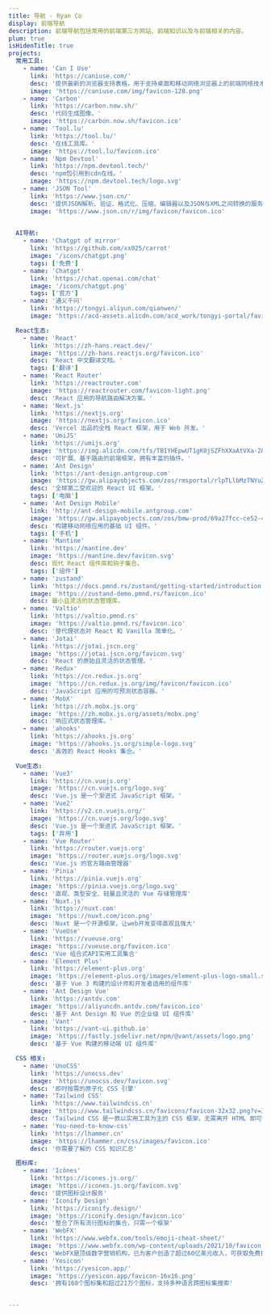 ```yaml
---
title: 导航 - Ryan Co
display: 前端导航
description: 前端导航包括常用的前端第三方网站、前端知识以及与前端相关的内容。
plum: true
isHidenTitle: true
projects:
  常用工具:
    - name: 'Can I Use'
      link: 'https://caniuse.com/'
      desc: '提供最新的浏览器支持表格，用于支持桌面和移动网络浏览器上的前端网络技术。'
      image: 'https://caniuse.com/img/favicon-128.png'
    - name: 'Carbon'
      link: 'https://carbon.now.sh/'
      desc: '代码生成图像。'
      image: 'https://carbon.now.sh/favicon.ico'
    - name: 'Tool.lu'
      link: 'https://tool.lu/'
      desc: '在线工具库。'
      image: 'https://tool.lu/favicon.ico'
    - name: 'Npm Devtool'
      link: 'https://npm.devtool.tech/'
      desc: 'npm包引用到cdn在线。'
      image: 'https://npm.devtool.tech/logo.svg'
    - name: 'JSON Tool'
      link: 'https://www.json.cn/'
      desc: '提供JSON解析、验证、格式化、压缩、编辑器以及JSON与XML之间转换的服务。'
      image: 'https://www.json.cn/r/img/favicon/favicon.ico' 

    
  AI导航:
    - name: 'Chatgpt of mirror'
      link: 'https://github.com/xx025/carrot'
      image: '/icons/chatgpt.png'
      tags: ['免费']
    - name: 'Chatgpt'
      link: 'https://chat.openai.com/chat'
      image: '/icons/chatgpt.png'
      tags: ['官方']
    - name: '通义千问'
      link: 'https://tongyi.aliyun.com/qianwen/'
      image: 'https://acd-assets.alicdn.com/acd_work/tongyi-portal/favicon.png'

  React生态:
    - name: 'React'
      link: 'https://zh-hans.react.dev/'
      image: 'https://zh-hans.reactjs.org/favicon.ico'
      desc: 'React 中文翻译文档。'
      tags: ['翻译']
    - name: 'React Router'
      link: 'https://reactrouter.com'
      image: 'https://reactrouter.com/favicon-light.png'
      desc: 'React 应用的导航路由解决方案。'
    - name: 'Next.js'
      link: 'https://nextjs.org'
      image: 'https://nextjs.org/favicon.ico'
      desc: 'Vercel 出品的全栈 React 框架，用于 Web 开发。'
    - name: 'UmiJS'
      link: 'https://umijs.org'
      image: 'https://img.alicdn.com/tfs/TB1YHEpwUT1gK0jSZFhXXaAtVXa-28-27.svg'
      desc: '可扩展、基于路由的前端框架，拥有丰富的插件。'
    - name: 'Ant Design'
      link: 'https://ant-design.antgroup.com'
      image: 'https://gw.alipayobjects.com/zos/rmsportal/rlpTLlbMzTNYuZGGCVYM.png'
      desc: '全球第二受欢迎的 React UI 框架。'
      tags: ['电脑']
    - name: 'Ant Design Mobile'
      link: 'http://ant-design-mobile.antgroup.com'
      image: 'https://gw.alipayobjects.com/zos/bmw-prod/69a27fcc-ce52-4f27-83f1-c44541e9b65d.svg'
      desc: '构建移动网络应用的基础 UI 组件。'
      tags: ['手机']
    - name: 'Mantine'
      link: 'https://mantine.dev'
      image: 'https://mantine.dev/favicon.svg'
      desc: 现代 React 组件库和钩子集合。
      tags: ['组件']
    - name: 'zustand'
      link: 'https://docs.pmnd.rs/zustand/getting-started/introduction'
      image: 'https://zustand-demo.pmnd.rs/favicon.ico'
      desc: 最小且灵活的状态管理库。
    - name: 'Valtio'
      link: 'https://valtio.pmnd.rs'
      image: 'https://valtio.pmnd.rs/favicon.ico'
      desc: '使代理状态对 React 和 Vanilla 简单化。'
    - name: 'Jotai'
      link: 'https://jotai.jscn.org'
      image: 'https://jotai.jscn.org/favicon.svg'
      desc: 'React 的原始且灵活的状态管理。'
    - name: 'Redux'
      link: 'https://cn.redux.js.org'
      image: 'https://cn.redux.js.org/img/favicon/favicon.ico'
      desc: 'JavaScript 应用的可预测状态容器。'
    - name: 'MobX'
      link: 'https://zh.mobx.js.org'
      image: 'https://zh.mobx.js.org/assets/mobx.png'
      desc: '响应式状态管理库。'
    - name: 'ahooks'
      link: 'https://ahooks.js.org'
      image: 'https://ahooks.js.org/simple-logo.svg'
      desc: '高效的 React Hooks 集合。'

  Vue生态:
    - name: 'Vue3'
      link: 'https://cn.vuejs.org'
      image: 'https://cn.vuejs.org/logo.svg'
      desc: 'Vue.js 是一个渐进式 JavaScript 框架。'
    - name: 'Vue2'
      link: 'https://v2.cn.vuejs.org/'
      image: 'https://cn.vuejs.org/logo.svg'
      desc: 'Vue.js 是一个渐进式 JavaScript 框架。'
      tags: ['弃用']
    - name: 'Vue Router'
      link: 'https://router.vuejs.org'
      image: 'https://router.vuejs.org/logo.svg'
      desc: 'Vue.js 的官方路由管理器'
    - name: 'Pinia'
      link: 'https://pinia.vuejs.org'
      image: 'https://pinia.vuejs.org/logo.svg'
      desc: '直观、类型安全、轻量且灵活的 Vue 存储管理库'
    - name: 'Nuxt.js'
      link: 'https://nuxt.com'
      image: 'https://nuxt.com/icon.png'
      desc: 'Nuxt 是一个开源框架，让web开发变得直观且强大'
    - name: 'VueUse'
      link: 'https://vueuse.org'
      image: 'https://vueuse.org/favicon.ico'
      desc: 'Vue 组合式API实用工具集合'
    - name: 'Element Plus'
      link: 'https://element-plus.org'
      image: 'https://element-plus.org/images/element-plus-logo-small.svg'
      desc: '基于 Vue 3 构建的设计师和开发者适用的组件库'
    - name: 'Ant Design Vue'
      link: 'https://antdv.com'
      image: 'https://aliyuncdn.antdv.com/favicon.ico'
      desc: '基于 Ant Design 和 Vue 的企业级 UI 组件库'
    - name: 'Vant'
      link: 'https://vant-ui.github.io'
      image: 'https://fastly.jsdelivr.net/npm/@vant/assets/logo.png'
      desc: '基于 Vue 构建的移动端 UI 组件库'

  CSS 相关:
    - name: 'UnoCSS'
      link: 'https://unocss.dev'
      image: 'https://unocss.dev/favicon.svg'
      desc: '即时按需的原子化 CSS 引擎'
    - name: 'Tailwind CSS'
      link: 'https://www.tailwindcss.cn'
      image: 'https://www.tailwindcss.cn/favicons/favicon-32x32.png?v=3'
      desc: 'Tailwind CSS 是一款以实用工具为主的 CSS 框架，无需离开 HTML 即可快速构建现代网站'
    - name: 'You-need-to-know-css'
      link: 'https://lhammer.cn'
      image: 'https://lhammer.cn/css/images/favicon.ico'
      desc: '你需要了解的 CSS 知识汇总'

  图标库:
    - name: 'Icônes'
      link: 'https://icones.js.org/'
      image: 'https://icones.js.org/favicon.svg'
      desc: '提供图标设计服务'
    - name: 'Iconify Design'
      link: 'https://iconify.design/'
      image: 'https://iconify.design/favicon.ico'
      desc: '整合了所有流行图标的集合，只需一个框架'
    - name: 'WebFX'
      link: 'https://www.webfx.com/tools/emoji-cheat-sheet/'
      image: 'https://www.webfx.com/wp-content/uploads/2021/10/favicon.png'
      desc: 'WebFX是顶级数字营销机构，已为客户创造了超过60亿美元收入，可获取免费提案并探索我们多样化的数字营销服务'
    - name: 'Yesicon'
      link: 'https://yesicon.app/'
      image: 'https://yesicon.app/favicon-16x16.png'
      desc: '拥有168个图标集和超过21万个图标，支持多种语言跨图标集搜索'


---
```

<!-- @layout-full-width -->

<NavsTabs :description="frontmatter.description" />

<NavsList :projects="frontmatter.projects" />